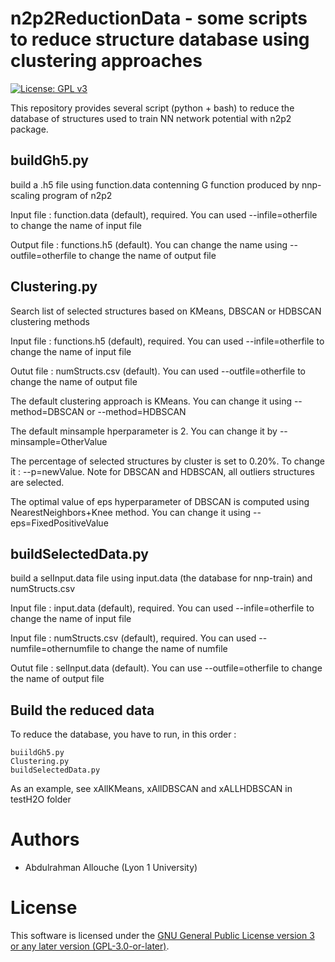 n2p2ReductionData - some scripts to reduce structure database using clustering approaches
=========================================================================================

[![License: GPL v3](https://img.shields.io/badge/License-GPLv3-blue.svg)](https://www.gnu.org/licenses/gpl-3.0)

This repository provides several script (python + bash) to reduce the database of structures used to train NN network potential with n2p2 package.

## buildGh5.py
 build a .h5 file using function.data contenning G function produced by nnp-scaling program of n2p2
 
 Input  file : function.data (default), required. You can used --infile=otherfile to change the name of input file
 
 Output file : functions.h5 (default). You can change the name using --outfile=otherfile to change the name of output file

## Clustering.py
 Search list of selected structures based on KMeans, DBSCAN or HDBSCAN clustering methods
 
 Input  file : functions.h5 (default), required. You can used --infile=otherfile to change the name of input file
 
 Outut  file : numStructs.csv (default). You can used --outfile=otherfile to change the name of output file
 
 The default clustering approach is KMeans. You can change it using --method=DBSCAN or --method=HDBSCAN
 
 The default minsample hperparameter is 2. You can change it by --minsample=OtherValue
 
 The percentage of selected structures by cluster is set to 0.20%. To change it : --p=newValue. Note for DBSCAN and HDBSCAN, all outliers structures are selected.
 
 The optimal value of eps hyperparameter of DBSCAN is computed using NearestNeighbors+Knee method. You can change it using --eps=FixedPositiveValue

## buildSelectedData.py
 build a selInput.data file using input.data (the database for nnp-train) and  numStructs.csv
 
 Input  file : input.data (default), required. You can used --infile=otherfile to change the name of input file
 
 Input  file :  numStructs.csv (default), required. You can used --numfile=othernumfile to change the name of numfile
 
 Outut  file : selInput.data (default). You can use --outfile=otherfile to change the name of output file

## Build the reduced data
To reduce the database, you have to run, in this order :
```
buiildGh5.py
Clustering.py
buildSelectedData.py
```
As an example, see xAllKMeans, xAllDBSCAN and xALLHDBSCAN in testH2O folder 

# Authors
 - Abdulrahman Allouche (Lyon 1 University)

# License
This software is licensed under the [GNU General Public License version 3 or any later version (GPL-3.0-or-later)](https://www.gnu.org/licenses/gpl.txt).

